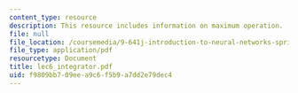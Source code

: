 ```yaml
---
content_type: resource
description: This resource includes information on maximum operation.
file: null
file_location: /coursemedia/9-641j-introduction-to-neural-networks-spring-2005/f9809bb709eea9c6f5b9a7dd2e79dec4_lec6_integrator.pdf
file_type: application/pdf
resourcetype: Document
title: lec6_integrator.pdf
uid: f9809bb7-09ee-a9c6-f5b9-a7dd2e79dec4
---
```

